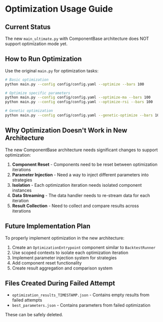 # Optimization Usage Guide

## Current Status

The new `main_ultimate.py` with ComponentBase architecture does NOT support optimization mode yet.

## How to Run Optimization

Use the original `main.py` for optimization tasks:

```bash
# Basic optimization
python main.py --config config/config.yaml --optimize --bars 100

# Optimize specific parameters
python main.py --config config/config.yaml --optimize-ma --bars 100
python main.py --config config/config.yaml --optimize-rsi --bars 100

# Genetic optimization
python main.py --config config/config.yaml --genetic-optimize --bars 100
```

## Why Optimization Doesn't Work in New Architecture

The new ComponentBase architecture needs significant changes to support optimization:

1. **Component Reset** - Components need to be reset between optimization iterations
2. **Parameter Injection** - Need a way to inject different parameters into strategies
3. **Isolation** - Each optimization iteration needs isolated component instances
4. **Data Streaming** - The data handler needs to re-stream data for each iteration
5. **Result Collection** - Need to collect and compare results across iterations

## Future Implementation Plan

To properly implement optimization in the new architecture:

1. Create an `OptimizationEntrypoint` component similar to `BacktestRunner`
2. Use scoped contexts to isolate each optimization iteration
3. Implement parameter injection system for strategies
4. Add component reset functionality
5. Create result aggregation and comparison system

## Files Created During Failed Attempt

- `optimization_results_TIMESTAMP.json` - Contains empty results from failed attempts
- `best_parameters.json` - Contains parameters from failed optimization

These can be safely deleted.